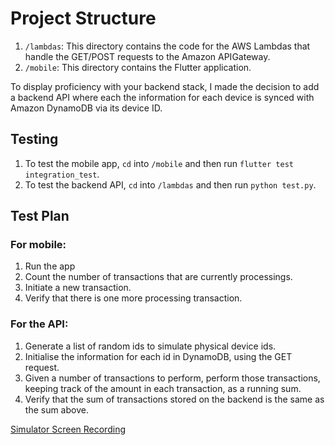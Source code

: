 # Project Structure
1. `/lambdas`: This directory contains the code for the AWS Lambdas that handle the GET/POST requests to the Amazon APIGateway.
2. `/mobile`: This directory contains the Flutter application. 

To display proficiency with your backend stack, I made the decision to add a backend API where each the information for each device is synced with Amazon DynamoDB via its device ID. 

## Testing
1. To test the mobile app, `cd` into `/mobile` and then run `flutter test integration_test`.
2. To test the backend API, `cd` into `/lambdas` and then run `python test.py`.


## Test Plan
###  For mobile:
  1. Run the app
  2. Count the number of transactions that are currently processings.
  3. Initiate a new transaction.
  4. Verify that there is one more processing transaction.

### For the API:
  1. Generate a list of random ids to simulate physical device ids.
  2. Initialise the information for each id in DynamoDB, using the GET request.
  3. Given a number of transactions to perform, perform those transactions, keeping track of the amount in each transaction, as a running sum.
  4. Verify that the sum of transactions stored on the backend is the same as the sum above.

[Simulator Screen Recording](https://www.youtube.com/watch?v=ZLzxdcht66E)
